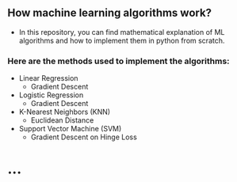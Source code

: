 ## How machine learning algorithms work?
- In this repository, you can find mathematical explanation of ML algorithms and how to implement them in python from scratch.

### Here are the methods used to implement the algorithms:
- Linear Regression 
    - Gradient Descent
- Logistic Regression
    - Gradient Descent
- K-Nearest Neighbors (KNN)
    - Euclidean Distance
- Support Vector Machine (SVM)
    - Gradient Descent on Hinge Loss

# ...

